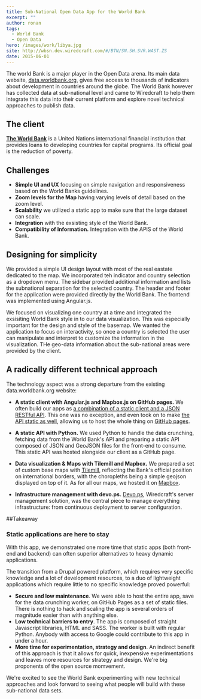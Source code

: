 ```yaml
---
title: Sub-National Open Data App for the World Bank
excerpt: ""
author: ronan
tags:
  - World Bank
  - Open Data
hero: /images/work/libya.jpg
site: http://wbsn.dev.wiredcraft.com/#/BTN/SN.SH.SVR.WAST.ZS
date: 2015-06-01
---
```


<!--[PICTURE] SCREEN WITH THE APP (OR DATA.WORLDBANK.ORG) RUNNING ON A SCREEN, TAKEN IN DIAGONAL/PERSPECTIVE-->

The world Bank is a major player in the Open Data arena. Its main data website, [data.worldbank.org](http://data.worldbak.org), gives free access to thousands of indicators about development in countries around the globe. The World Bank however has collected data at sub-national level and came to Wiredcraft to help them integrate this data into their current platform and explore novel technical approaches to publish data.

## The client

**[The World Bank](http://www.worldbank.org/)** is a United Nations international financial institution that provides loans to developing countries for capital programs. Its official goal is the reduction of poverty.

## Challenges

* **Simple UI and UX** focusing on simple navigation and responsiveness based on the World Banks guidelines.
* **Zoom levels for the Map** having varying levels of detail based on the zoom level.
* **Scalability** we utilized a static app to make sure that the large dataset can scale.
* **Integration** with the exsisting style of the World Bank.
* **Compatibility of Information.** Integration with the APIS of the World Bank.

## Designing for simplicity

<!--NEED MORE STEPS ABOUT THE DESIGN OF THAT APP (YUKI???)-->

We provided a simple UI design layout with most of the real eastate dedicated to the map. We incorporated teh indicator and country selection as a dropdown menu. The sidebar provided additional information and lists the subnational separation for the selected country. The header and footer for the application were provided directly by the World Bank. The frontend was implemented using Angular.js.

We focused on visualizing one country at a time and integrated the exsisiting World Bank style in to our data visualization. This was especially important for the design and style of the basemap. We wanted the application to focus on interactivity, so once a country is selected the user can manipulate and interpret to customize the information in the visualization. THe geo-data information about the sub-national areas were provided by the client.

## A radically different technical approach

<!--[ILLUSTRATION] SCHEMA OF THE OVERALL ARCHITECTURE-->

The technology aspect was a strong departure from the existing data.worldbank.org website:

* **A static client with Angular.js and Mapbox.js on GitHub pages.** We often build our apps as [a combination of a static client and a JSON RESTful API](http://wiredcraft.com/blog/static-rest-apis-on-github-pages/). This one was no exception, and even took on to make [the API static as well](http://devo.ps/blog/farewell-to-regular-web-development-approaches/), allowing us to host the whole thing on [GitHub pages](https://pages.github.com/).

* **A static API with Python.** We used Python to handle the data crunching, fetching data from the World Bank's API and preparing a static API composed of JSON and GeoJSON files for the front-end to consume. This static API was hosted alongside our client as a GitHub page.

<!--"Processing involves optimizing the shapes for the areas." NOT SURE WHERE/HOW THIS FIT-->

* **Data visualization & Maps with Tilemill and Mapbox.** We prepared a set of custom base maps with [Tilemill](https://www.mapbox.com/tilemill/), reflecting the Bank's official position on international borders, with the choropleths being a simple geojson displayed on top of it. As for all our maps, we hosted it on [Mapbox](http://mapbox.com).

* **Infrastructure management with devo.ps.** [Devo.ps](http://devo.ps), Wiredcraft's server management solution, was the central piece to manage everything infrastructure: from continuous deployment to server configuration.

##Takeaway

### Static applications are here to stay

With this app, we demonstrated one more time that static apps (both front-end and backend) can often superior alternatives to heavy dynamic applications.

The transition from a Drupal powered platform, which requires very specific knowledge and a lot of development resources, to a duo of lightweight applications which require little to no specific knowledge proved powerful:

- **Secure and low maintenance**. We were able to host the entire app, save for the data crunching worker,  on GitHub Pages as a set of static files. There is nothing to hack and scaling the app is several orders of magnitude easier than with anything else.
- **Low technical barriers to entry**. The app is composed of straight Javascript libraries, HTML and SASS. The worker is built with regular Python. Anybody with access to Google could contribute to this app in under a hour.
- **More time for experimentation, strategy and design**. An indirect benefit of this approach is that it allows for quick, inexpensive experimentations and leaves more resources for strategy and design. We're big proponents of the open source momvement.

We're excited to see the World Bank experimenting with new technical approaches and look forward to seeing what people will build with these sub-national data sets.
